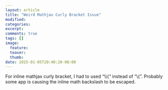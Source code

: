 ```yaml
---
layout: article
title: "Weird Mathjax Curly Bracket Issue"
modified:
categories: 
excerpt:
comments: true
tags: []
image:
  feature:
  teaser:
  thumb:
date: 2015-01-05T20:40:20-08:00
---
```


For inline mathjax curly bracket, I had to used “\\\\\{“ instead of “\\\{”. Probably some app is causing the inline math backslash to be escaped.
